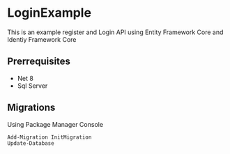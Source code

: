 # LoginExample
This is an example register and Login API using Entity Framework Core and Identiy Framework Core

## Prerrequisites
  - Net 8
  - Sql Server
  

## Migrations
Using Package Manager Console

    Add-Migration InitMigration
    Update-Database
